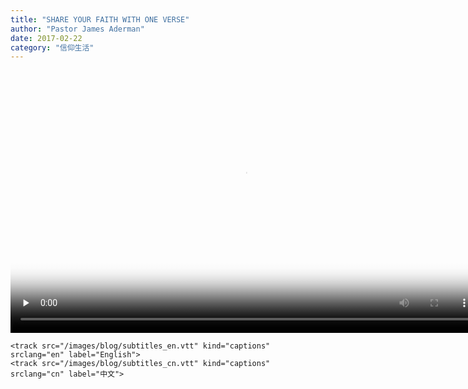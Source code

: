 ```yaml
---
title: "SHARE YOUR FAITH WITH ONE VERSE"
author: "Pastor James Aderman"
date: 2017-02-22
category: "信仰生活"
---
```




<video width="750" height="420" poster="/images/blog/romans.jpg" controls="controls" preload="none" startLanguage="en" class="mejs__player" 
        data-mejsoptions='{"alwaysShowControls": "true"}'>
    <source type="video/mp4" src="/images/blog/Romans3-23.mp4" />

    <track src="/images/blog/subtitles_en.vtt" kind="captions" srclang="en" label="English">
    <track src="/images/blog/subtitles_cn.vtt" kind="captions" srclang="cn" label="中文">
 
</video>